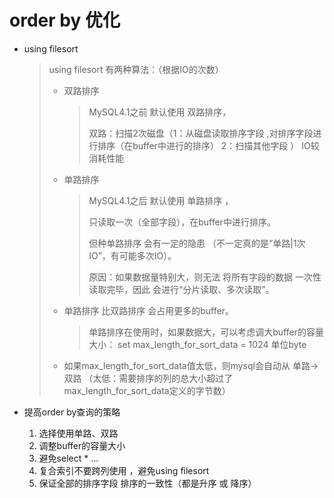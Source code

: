 # order by 优化

- using filesort 

  > using filesort 有两种算法：（根据IO的次数）
  >
  > - 双路排序
  >
  >   > MySQL4.1之前 默认使用 双路排序，
  >   >
  >   > 双路：扫描2次磁盘（1：从磁盘读取排序字段 ,对排序字段进行排序（在buffer中进行的排序）   2：扫描其他字段 ）
  >   > IO较消耗性能
  >
  > - 单路排序 
  >
  >   > MySQL4.1之后 默认使用 单路排序 ，
  >   >
  >   > 只读取一次（全部字段），在buffer中进行排序。
  >   >
  >   > 但种单路排序 会有一定的隐患 （不一定真的是“单路|1次IO”，有可能多次IO）。
  >   >
  >   > 原因：如果数据量特别大，则无法 将所有字段的数据 一次性读取完毕，因此 会进行“分片读取、多次读取”。
  >
  > - 单路排序 比双路排序 会占用更多的buffer。
  >
  >   > 单路排序在使用时，如果数据大，可以考虑调大buffer的容量大小：  set max_length_for_sort_data = 1024  单位byte
  >
  > - 如果max_length_for_sort_data值太低，则mysql会自动从 单路->双路   （太低：需要排序的列的总大小超过了max_length_for_sort_data定义的字节数）



- 提高order by查询的策略
  1. 选择使用单路、双路 
  2. 调整buffer的容量大小
  3. 避免select * ...
  4. 复合索引不要跨列使用 ，避免using filesort
  5. 保证全部的排序字段 排序的一致性（都是升序 或 降序）